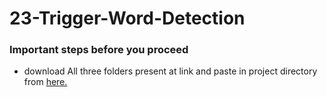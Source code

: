 # 23-Trigger-Word-Detection

### Important steps before you proceed

  - download All three folders present at link and paste in project directory from [here.](https://drive.google.com/drive/folders/1qcYYhdkZzd4iqgFVFF3daYavwpwf7WLT)

